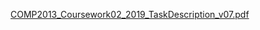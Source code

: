 [COMP2013_Coursework02_2019_TaskDescription_v07.pdf](uploads/6a044571316bf856b384e7b1acc74db8/COMP2013_Coursework02_2019_TaskDescription_v07.pdf)